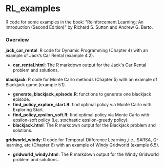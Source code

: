 # RL_examples
R code for some examples in the book: "Reinforcement Learning: An Introduction (Second Edition)" by Richard S. Sutton and Andrew G. Barto.

### Overview

**jack_car_rental**: R code for Dynamic Programming (Chapter 4) with an example of Jack’s Car Rental (example 4.2).
- **car_rental.html**: The R markdown output for the Jack's Car Rental problem and solutions.


**blackjack**: R code for Monte Carlo methods (Chapter 5) with an example of Blackjack game (example 5.1).
- **generate_blackjack_episode.R**: functions to generate one blackjack episode.
- **find_policy_explore_start.R**: find optimal policy via Monte Carlo with Exploring Start.
- **find_policy_epsilon_soft.R**: find optimal policy via Monte Carlo with epsilon-soft policy (i.e. stochastic epsilon-greedy policy).
- **blackjack.html**: The R markdown output for the Blackjack problem and solutions.


**gridworld_windy**: R code for Temporal-Difference Learning ,i.e., SARSA, Q-learning, etc (Chapter 6) with an example of Windy Gridworld (example 6.5).
- **gridworld_windy.html**: The R markdown output for the Windy Gridworld problem and solutions.
